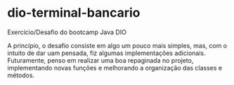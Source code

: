 # dio-terminal-bancario
Exercício/Desafio do bootcamp Java DIO

A princípio, o desafio consiste em algo um pouco mais simples, mas, com o intuito de dar uam pensada, fiz algumas implementações adicionais. Futuramente, penso em realizar uma boa repaginada no projeto, implementando novas funções e melhorando a organização das classes e métodos.

